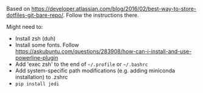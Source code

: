 Based on <https://developer.atlassian.com/blog/2016/02/best-way-to-store-dotfiles-git-bare-repo/>.  Follow the instructions there.

Might need to:
  - Install zsh (duh)
  - Install some fonts.  Follow https://askubuntu.com/questions/283908/how-can-i-install-and-use-powerline-plugin
  - Add 'exec zsh' to the end of `~/.profile` or `~/.bashrc`
  - Add system-specific path modifications (e.g. adding miniconda installation) to .zshrc
  - `pip install jedi`
